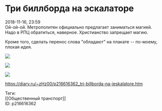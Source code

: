 Три биллборда на эскалаторе
============================

   
 2018-11-16, 23:59   
  Ой-ой-ой. Метрополитен официально предлагает заниматься магией. Надо в РПЦ обратиться, наверное. Христианство запрещает магию.   
   
 Кроме того, сделать перенос слова "обладают" на плакате -- по-моему, плохая идея.   
   
   [![](https://i.imgur.com/K3XDJBnl.jpg)](https://i.imgur.com/K3XDJBn.jpg)    
   
  [![](https://i.imgur.com/JsYL2GQl.jpg)](https://i.imgur.com/JsYL2GQ.jpg)    
   
  [![](https://i.imgur.com/K9ADm0Hl.jpg)](https://i.imgur.com/K9ADm0H.jpg)    
    
    
 <https://diary.ru/~zHz00/p216616362_tri-billborda-na-jeskalatore.htm>   
   
 Теги:   
 [[Общественный транспорт]]   
 ID: p216616362